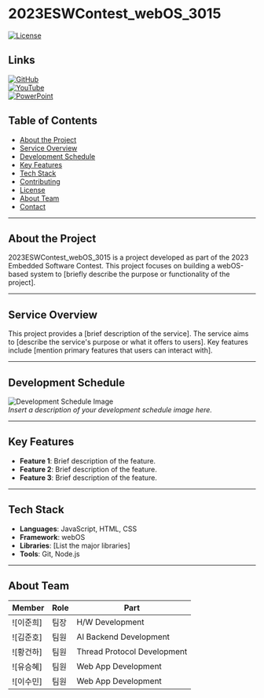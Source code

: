 # 2023ESWContest_webOS_3015

[![License](https://img.shields.io/badge/license-MIT-blue.svg)](LICENSE)

## Links
[![GitHub](https://img.shields.io/badge/GITHUB-000000?style=for-the-badge&logo=github&logoColor=white)](https://github.com/hwna00/2023ESWContest_webOS_3015)  
[![YouTube](https://img.shields.io/badge/YOUTUBE-FF0000?style=for-the-badge&logo=youtube&logoColor=white)](https://www.youtube.com)  
[![PowerPoint](https://img.shields.io/badge/POWERPOINT-B7472A?style=for-the-badge&logo=microsoft-powerpoint&logoColor=white)](https://www.microsoft.com/en-us/microsoft-365/powerpoint)

## Table of Contents
- [About the Project](#about-the-project)
- [Service Overview](#service-overview)
- [Development Schedule](#development-schedule)
- [Key Features](#key-features)
- [Tech Stack](#tech-stack)
- [Contributing](#contributing)
- [License](#license)
- [About Team](#about-team)
- [Contact](#contact)

---

## About the Project

2023ESWContest_webOS_3015 is a project developed as part of the 2023 Embedded Software Contest. This project focuses on building a webOS-based system to [briefly describe the purpose or functionality of the project].

---

## Service Overview

This project provides a [brief description of the service]. The service aims to [describe the service's purpose or what it offers to users]. Key features include [mention primary features that users can interact with].

---

## Development Schedule

![Development Schedule Image](path/to/your/image.png)  
*Insert a description of your development schedule image here.*

---

## Key Features
- **Feature 1**: Brief description of the feature.
- **Feature 2**: Brief description of the feature.
- **Feature 3**: Brief description of the feature.

---

## Tech Stack
- **Languages**: JavaScript, HTML, CSS
- **Framework**: webOS
- **Libraries**: [List the major libraries]
- **Tools**: Git, Node.js

---

## About Team

| Member   | Role   | Part                                 |
|----------|--------|--------------------------------------|
| ![이준희]| 팀장   | H/W Development                   |
| ![김준호] | 팀원   | AI Backend Development            |
| ![황건하] | 팀원   | Thread Protocol Development       |
| ![유승혜]| 팀원   | Web App Development               |
| ![이수민] | 팀원   | Web App Development              |

